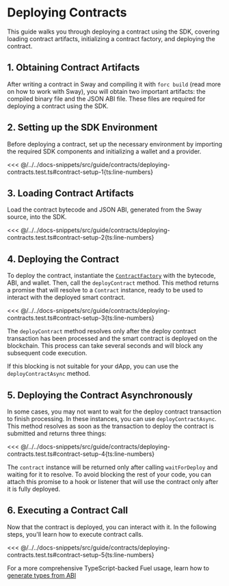  <script setup>
  import { data } from '../../versions.data'
  const { forc } = data
  const indexUrl = `https://docs.fuel.network/docs/sway/introduction/`
  const jsonAbiUrl = `https://docs.fuel.network/docs/sway/introduction/sway_quickstart/`
</script>

# Deploying Contracts

This guide walks you through deploying a contract using the SDK, covering loading contract artifacts, initializing a contract factory, and deploying the contract.

## 1. Obtaining Contract Artifacts

After writing a contract in Sway and compiling it with `forc build` (<a :href="indexUrl" target="_blank" rel="noreferrer">read more</a> on how to work with Sway), you will obtain two important artifacts: the compiled binary file and the JSON ABI file. These files are required for deploying a contract using the SDK.

## 2. Setting up the SDK Environment

Before deploying a contract, set up the necessary environment by importing the required SDK components and initializing a wallet and a provider.

<<< @/../../docs-snippets/src/guide/contracts/deploying-contracts.test.ts#contract-setup-1{ts:line-numbers}

## 3. Loading Contract Artifacts

Load the contract bytecode and JSON ABI, generated from the Sway source, into the SDK.

<<< @/../../docs-snippets/src/guide/contracts/deploying-contracts.test.ts#contract-setup-2{ts:line-numbers}

## 4. Deploying the Contract

To deploy the contract, instantiate the [`ContractFactory`](../../api/Contract/ContractFactory.md) with the bytecode, ABI, and wallet. Then, call the `deployContract` method. This method returns a promise that will resolve to a `Contract` instance, ready to be used to interact with the deployed smart contract.

<<< @/../../docs-snippets/src/guide/contracts/deploying-contracts.test.ts#contract-setup-3{ts:line-numbers}

The `deployContract` method resolves only after the deploy contract transaction has been processed and the smart contract is deployed on the blockchain. This process can take several seconds and will block any subsequent code execution.

If this blocking is not suitable for your dApp, you can use the `deployContractAsync` method.

## 5. Deploying the Contract Asynchronously

In some cases, you may not want to wait for the deploy contract transaction to finish processing. In these instances, you can use `deployContractAsync`. This method resolves as soon as the transaction to deploy the contract is submitted and returns three things:

<<< @/../../docs-snippets/src/guide/contracts/deploying-contracts.test.ts#contract-setup-4{ts:line-numbers}

The `contract` instance will be returned only after calling `waitForDeploy` and waiting for it to resolve. To avoid blocking the rest of your code, you can attach this promise to a hook or listener that will use the contract only after it is fully deployed.

## 6. Executing a Contract Call

Now that the contract is deployed, you can interact with it. In the following steps, you'll learn how to execute contract calls.

<<< @/../../docs-snippets/src/guide/contracts/deploying-contracts.test.ts#contract-setup-5{ts:line-numbers}

For a more comprehensive TypeScript-backed Fuel usage, learn how to [generate types from ABI](../fuels-cli/generating-types.md)
